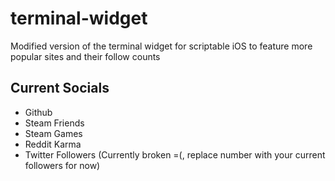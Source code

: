 # terminal-widget

Modified version of the terminal widget for scriptable iOS to feature more popular sites and their follow counts

## Current Socials
* Github
* Steam Friends
* Steam Games
* Reddit Karma
* Twitter Followers (Currently broken =(, replace number with your current followers for now)
